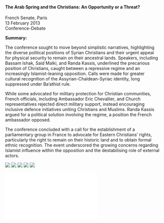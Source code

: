 <h4>The Arab Spring and the Christians: An Opportunity or a Threat?</h4>

French Senate, Paris  
13 February 2013  
Conference-Debate

<b>Summary:</b>	

The conference sought to move beyond simplistic narratives, highlighting the diverse political positions of Syrian Christians and their urgent appeal for physical security to remain on their ancestral lands. Speakers, including Bassam Ishak, Said Malki, and Randa Kassis, underlined the precarious position of Christians, caught between a repressive regime and an increasingly Islamist-leaning opposition. Calls were made for greater cultural recognition of the Assyrian-Chaldean-Syriac identity, long suppressed under Ba’athist rule.

While some advocated for military protection for Christian communities, French officials, including Ambassador Eric Chevallier, and Church representatives rejected direct military support, instead encouraging inclusive defence initiatives uniting Christians and Muslims. Randa Kassis argued for a political solution involving the regime, a position the French ambassador opposed.

The conference concluded with a call for the establishment of a parliamentary group in France to advocate for Eastern Christians’ rights, particularly the right to remain on their historic land and to obtain formal ethnic recognition. The event underscored the growing concerns regarding Islamist influence within the opposition and the destabilising role of external actors.


![](138.jpg)
![](139.jpg)
![](140.jpg)
![](141.jpg)
![](142.jpg)

![](143.pdf)
<p></p>
